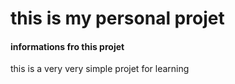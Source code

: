 <h1>this is my personal projet</h1>
<h4>informations fro this projet</h4>
<p>this is a very very simple projet for learning</p>
